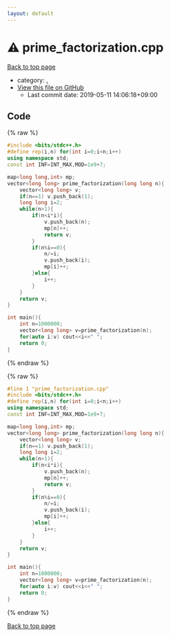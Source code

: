 ```yaml
---
layout: default
---
```


<!-- mathjax config similar to math.stackexchange -->
<script type="text/javascript" async
  src="https://cdnjs.cloudflare.com/ajax/libs/mathjax/2.7.5/MathJax.js?config=TeX-MML-AM_CHTML">
</script>
<script type="text/x-mathjax-config">
  MathJax.Hub.Config({
    TeX: { equationNumbers: { autoNumber: "AMS" }},
    tex2jax: {
      inlineMath: [ ['$','$'] ],
      processEscapes: true
    },
    "HTML-CSS": { matchFontHeight: false },
    displayAlign: "left",
    displayIndent: "2em"
  });
</script>

<script type="text/javascript" src="https://cdnjs.cloudflare.com/ajax/libs/jquery/3.4.1/jquery.min.js"></script>
<script src="https://cdn.jsdelivr.net/npm/jquery-balloon-js@1.1.2/jquery.balloon.min.js" integrity="sha256-ZEYs9VrgAeNuPvs15E39OsyOJaIkXEEt10fzxJ20+2I=" crossorigin="anonymous"></script>
<script type="text/javascript" src="../assets/js/copy-button.js"></script>
<link rel="stylesheet" href="../assets/css/copy-button.css" />


# :warning: prime_factorization.cpp

<a href="../index.html">Back to top page</a>

* category: <a href="../index.html#5058f1af8388633f609cadb75a75dc9d">.</a>
* <a href="{{ site.github.repository_url }}/blob/master/prime_factorization.cpp">View this file on GitHub</a>
    - Last commit date: 2019-05-11 14:06:18+09:00




## Code

<a id="unbundled"></a>
{% raw %}
```cpp
#include <bits/stdc++.h>
#define rep(i,n) for(int i=0;i<n;i++)
using namespace std;
const int INF=INT_MAX,MOD=1e9+7;

map<long long,int> mp;
vector<long long> prime_factorization(long long n){
    vector<long long> v;
    if(n==1) v.push_back(1);
    long long i=2;
    while(n>1){
        if(n<i*i){
            v.push_back(n);
            mp[n]++;
            return v;
        }
        if(n%i==0){
            n/=i;
            v.push_back(i);
            mp[i]++;
        }else{
            i++;
        }
    }
    return v;
}

int main(){
    int n=1000000;
    vector<long long> v=prime_factorization(n);
    for(auto i:v) cout<<i<<" ";
    return 0;
}

```
{% endraw %}

<a id="bundled"></a>
{% raw %}
```cpp
#line 1 "prime_factorization.cpp"
#include <bits/stdc++.h>
#define rep(i,n) for(int i=0;i<n;i++)
using namespace std;
const int INF=INT_MAX,MOD=1e9+7;

map<long long,int> mp;
vector<long long> prime_factorization(long long n){
    vector<long long> v;
    if(n==1) v.push_back(1);
    long long i=2;
    while(n>1){
        if(n<i*i){
            v.push_back(n);
            mp[n]++;
            return v;
        }
        if(n%i==0){
            n/=i;
            v.push_back(i);
            mp[i]++;
        }else{
            i++;
        }
    }
    return v;
}

int main(){
    int n=1000000;
    vector<long long> v=prime_factorization(n);
    for(auto i:v) cout<<i<<" ";
    return 0;
}

```
{% endraw %}

<a href="../index.html">Back to top page</a>

